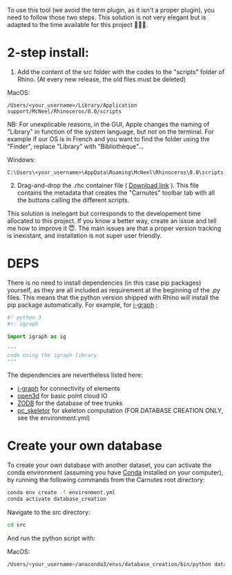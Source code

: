 To use this tool (we avoid the term plugin, as it isn't a proper plugin), you need to follow those two steps. This solution is not very elegant but is adapted to the time available for this project 🏃‍♀️‍➡️. 

# 2-step install:

1)  Add the content of the src folder with the codes to the "scripts" folder of Rhino. (At every new release, the old files must be deleted)

MacOS:
```
/Users/<your_username>/Library/Application support/McNeel/Rhinoceros/8.0/scripts
```

NB: For unexplicable reasons, in the GUI, Apple changes the naming of "Library" in function of the system language, but not on the terminal. For example if our OS is in French and you want to find the folder using the "Finder", replace "Library" with "Bibliothèque"...

Windows:

```
C:\Users\<your_username>\AppData\Roaming\McNeel\Rhinoceros\8.0\scripts
```

2) Drag-and-drop the .rhc container file ( [Download link](https://github.com/ibois-epfl/Carnutes/raw/main/Carnutes.rhc) ). This file contains the metadata that creates the "Carnutes" toolbar tab with all the buttons calling the different scripts.

This solution is inelegant but corresponds to the developement time allocated to this project. If you know a better way, create an issue and tell me how to improve it 😇. The main issues are that a proper version tracking is inexistant, and installation is not super user friendly.

# DEPS
There is no need to install dependencies (in this case pip packages) yourself, as they are all included as requirement at the beginning of the .py files. This means that the python version shipped with Rhino will install the pip package automatically. For example, for [i-graph](https://igraph.org/) :

```python
#! python 3
#r: igraph

import igraph as ig

"""
code using the igraph library 
"""
```

The dependencies are nevertheless listed here: 

- [i-graph](https://igraph.org/) for connectivity of elements
- [open3d](https://www.open3d.org/) for basic point cloud IO
- [ZODB](https://zodb.org/en/latest/) for the database of tree trunks
- [pc_skeletor](https://github.com/meyerls/pc-skeletor/tree/main) for skeleton computation (FOR DATABASE CREATION ONLY, see the environment.yml)


# Create your own database
To create your own database with another dataset, you can activate the conda environment (assuming you have [Conda](https://docs.conda.io/projects/conda/en/latest/index.html) installed on your computer), by running the following commands from the Carnutes root directory:

```bash
conda env create -f environment.yml
conda activate database_creation
```

Navigate to the src directory: 

```bash
cd src
```

And run the python script with: 

MacOS:

```bash
/Users/<your_username>/anaconda3/envs/database_creation/bin/python database_creator.py
```